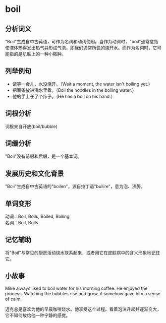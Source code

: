 # boil

## 分析词义

  

"Boil"生成自中古英语，可作为名词和动词使用。当作为动词时，"boil"通常意指使液体热得发出热气并形成气泡，即我们通常所说的烧开水。而作为名词时，它可能指的是肌肤上的一种小脓肿。

  

## 列举例句

  

*   请等一会儿，水没烧开。（Wait a moment, the water isn't boiling yet.）
*   把面条放进沸水里煮。（Boil the noodles in the boiling water.）
*   他的手上长了个疖子。（He has a boil on his hand.）

  

## 词根分析

  

词根来自开放(boil/bubble)

  

## 词缀分析

  

"Boil"没有前缀和后缀，是一个基本词。

  

## 发展历史和文化背景

  

"Boil"生成自中古英语的"boilen"，源自拉丁语"bullire"，意为泡、沸腾。

  

## 单词变形

  

动词：Boil, Boils, Boiled, Boiling  
名词：Boil, Boils

  

## 记忆辅助

  

将"Boil"与常见的厨房活动烧水联系起来，或者用它在皮肤病中的含义形象地记住它。

  

## 小故事

  

Mike always liked to boil water for his morning coffee. He enjoyed the process. Watching the bubbles rise and grow, it somehow gave him a sense of calm.

  

迈克总是喜欢为他的早晨咖啡烧水。他享受这个过程。看着泡沫升起并逐渐变大，它不知何故给他一种宁静的感觉。
